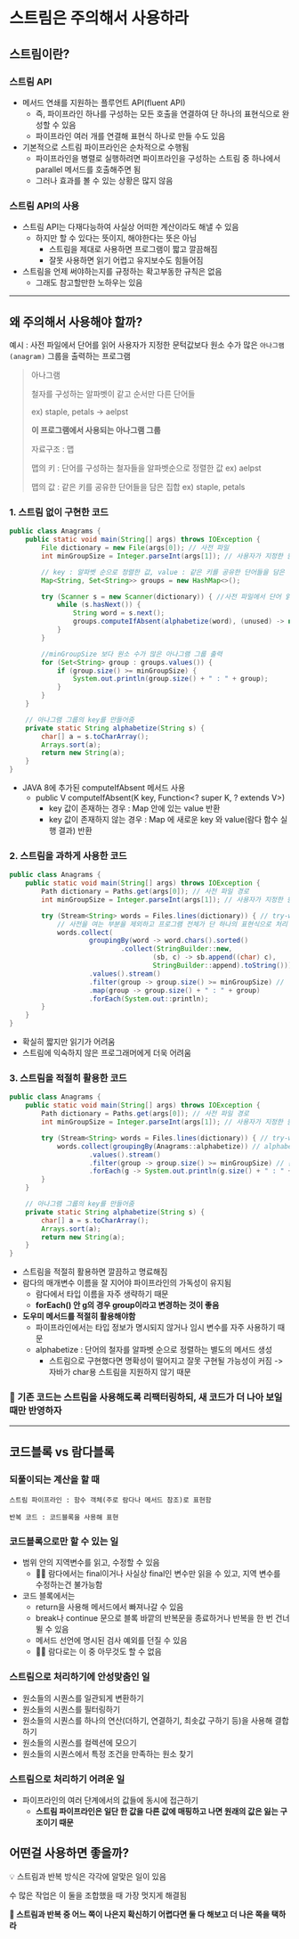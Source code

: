 # 스트림은 주의해서 사용하라

## 스트림이란?

### 스트림 API

- 메서드 연쇄를 지원하는 플루언트 API(fluent API)
    - 즉, 파이프라인 하나를 구성하는 모든 호출을 연결하여 단 하나의 표현식으로 완성할 수 있음
    - 파이프라인 여러 개를 연결해 표현식 하나로 만들 수도 있음
- 기본적으로 스트림 파이프라인은 순차적으로 수행됨
    - 파이프라인을 병렬로 실행하려면 파이프라인을 구성하는 스트림 중 하나에서 parallel 메서드를 호출해주면 됨
    - 그러나 효과를 볼 수 있는 상황은 많지 않음

### 스트림 API의 사용

- 스트림 API는 다재다능하여 사실상 어떠한 계산이라도 해낼 수 있음
    - 하지만 할 수 있다는 뜻이지, 해야한다는 뜻은 아님
        - 스트림을 제대로 사용하면 프로그램이 짧고 깔끔해짐
        - 잘못 사용하면 읽기 어렵고 유지보수도 힘들어짐
- 스트림을 언제 써야하는지를 규정하는 확고부동한 규칙은 없음
    - 그래도 참고할만한 노하우는 있음

---

## 왜 주의해서 사용해야 할까?

예시 : 사전 파일에서 단어를 읽어 사용자가 지정한 문턱값보다 원소 수가 많은 `아나그램(anagram)` 그룹을 출력하는 프로그램

> 아나그램
> 
> 
> 철자를 구성하는 알파벳이 같고 순서만 다른 단어들
> 
> ex) staple, petals -> aelpst
> 
> **이 프로그램에서 사용되는 아나그램 그룹**
> 
> 자료구조 : 맵
> 
> 맵의 키 : 단어를 구성하는 철자들을 알파벳순으로 정렬한 값 ex) aelpst
> 
> 맵의 값 : 같은 키를 공유한 단어들을 담은 집합 ex) staple, petals
> 

### 1. 스트림 없이 구현한 코드

```java
public class Anagrams {
	public static void main(String[] args) throws IOException {
		File dictionary = new File(args[0]); // 사전 파일
		int minGroupSize = Integer.parseInt(args[1]); // 사용자가 지정한 원소 수 문턱값

		// key : 알파벳 순으로 정렬한 값, value : 같은 키를 공유한 단어들을 담은 집합
		Map<String, Set<String>> groups = new HashMap<>();

		try (Scanner s = new Scanner(dictionary)) { //사전 파일에서 단어 읽음
			while (s.hasNext()) {
				String word = s.next();
				groups.computeIfAbsent(alphabetize(word), (unused) -> new TreeSet<>()).add(word);
			}
		}

		//minGroupSize 보다 원소 수가 많은 아나그램 그룹 출력
		for (Set<String> group : groups.values()) {
			if (group.size() >= minGroupSize) {
				System.out.println(group.size() + " : " + group);
			}
		}
	}

	// 아나그램 그룹의 key를 만들어줌
	private static String alphabetize(String s) {
		char[] a = s.toCharArray();
		Arrays.sort(a);
		return new String(a);
	}
}

```

- JAVA 8에 추가된 computeIfAbsent 메서드 사용
    - public V computeIfAbsent(K key, Function<? super K, ? extends V>)
        - key 값이 존재하는 경우 : Map 안에 있는 value 반환
        - key 값이 존재하지 않는 경우 : Map 에 새로운 key 와 value(람다 함수 실행 결과) 반환

### 2. 스트림을 과하게 사용한 코드

```java
public class Anagrams {
	public static void main(String[] args) throws IOException {
		Path dictionary = Paths.get(args[0]); // 사전 파일 경로
		int minGroupSize = Integer.parseInt(args[1]); // 사용자가 지정한 원소 수 문턱값

		try (Stream<String> words = Files.lines(dictionary)) { // try-with-resources 문을 사용해 파일을 닫음
			// 사전을 여는 부분을 제외하고 프로그램 전체가 단 하나의 표현식으로 처리
			words.collect(
					groupingBy(word -> word.chars().sorted()
							.collect(StringBuilder::new,
									(sb, c) -> sb.append((char) c),
									StringBuilder::append).toString()))
					.values().stream()
					.filter(group -> group.size() >= minGroupSize) //
					.map(group -> group.size() + " : " + group)
					.forEach(System.out::println);
		}
	}
}

```

- 확실히 짧지만 읽기가 어려움
- 스트림에 익숙하지 않은 프로그래머에게 더욱 어려움

### 3. 스트림을 적절히 활용한 코드

```java
public class Anagrams {
	public static void main(String[] args) throws IOException {
		Path dictionary = Paths.get(args[0]); // 사전 파일 경로
		int minGroupSize = Integer.parseInt(args[1]); // 사용자가 지정한 원소 수 문턱값

		try (Stream<String> words = Files.lines(dictionary)) { // try-with-resources 문을 사용해 파일을 닫음
			words.collect(groupingBy(Anagrams::alphabetize)) // alphabetize 메서드로 단어들을 그룹화함
					.values().stream()
					.filter(group -> group.size() >= minGroupSize) // 문턱값보다 작은 것을 걸러냄
					.forEach(g -> System.out.println(g.size() + " : " + g)); // 필터링이 끝난 리스트 출력
		}
	}

	// 아나그램 그룹의 key를 만들어줌
	private static String alphabetize(String s) {
		char[] a = s.toCharArray();
		Arrays.sort(a);
		return new String(a);
	}
}

```

- 스트림을 적절히 활용하면 깔끔하고 명료해짐
- 람다의 매개변수 이름을 잘 지어야 파이프라인의 가독성이 유지됨
    - 람다에서 타입 이름을 자주 생략하기 때문
    - **forEach() 안 g의 경우 group이라고 변경하는 것이 좋음**
- **도우미 메서드를 적절히 활용해야함**
    - 파이프라인에서는 타입 정보가 명시되지 않거나 임시 변수를 자주 사용하기 때문
    - alphabetize : 단어의 철자를 알파벳 순으로 정렬하는 별도의 메서드 생성
        - 스트림으로 구현했다면 명확성이 떨어지고 잘못 구현될 가능성이 커짐
        -> 자바가 char용 스트림을 지원하지 않기 때문

### 🌟 기존 코드는 스트림을 사용해도록 리팩터링하되, 새 코드가 더 나아 보일 때만 반영하자

---

## 코드블록 vs 람다블록

### 되풀이되는 계산을 할 때

```
스트림 파이프라인 : 함수 객체(주로 람다나 메서드 참조)로 표현함

반복 코드 : 코드블록을 사용해 표현

```

### 코드블록으로만 할 수 있는 일

- 범위 안의 지역변수를 읽고, 수정할 수 있음
    - 🙅‍♀️ 람다에서는 final이거나 사실상 final인 변수만 읽을 수 있고, 지역 변수를 수정하는건 불가능함
- 코드 블록에서는
    - return을 사용해 메서드에서 빠져나갈 수 있음
    - break나 continue 문으로 블록 바깥의 반복문을 종료하거나 반복을 한 번 건너뛸 수 있음
    - 메서드 선언에 명시된 검사 예외를 던질 수 있음
    - 🙅‍♀️ 람다로는 이 중 아무것도 할 수 없음

### 스트림으로 처리하기에 안성맞춤인 일

- 원소들의 시퀀스를 일관되게 변환하기
- 원소들의 시퀀스를 필터링하기
- 원소들의 시퀀스를 하나의 연산(더하기, 연결하기, 최솟값 구하기 등)을 사용해 결합하기
- 원소들의 시퀀스를 컬렉션에 모으기
- 원소들의 시퀀스에서 특정 조건을 만족하는 원소 찾기

### 스트림으로 처리하기 어려운 일

- 파이프라인의 여러 단계에서의 값들에 동시에 접근하기
    - **스트림 파이프라인은 일단 한 값을 다른 값에 매핑하고 나면 원래의 값은 잃는 구조이기 때문**

## 어떤걸 사용하면 좋을까?

<aside>
💡 스트림과 반복 방식은 각각에 알맞은 일이 있음

수 많은 작업은 이 둘을 조합했을 때 가장 멋지게 해결됨

**🌟 스트림과 반복 중 어느 쪽이 나은지 확신하기 어렵다면 둘 다 해보고 더 나은 쪽을 택하라**

</aside>
